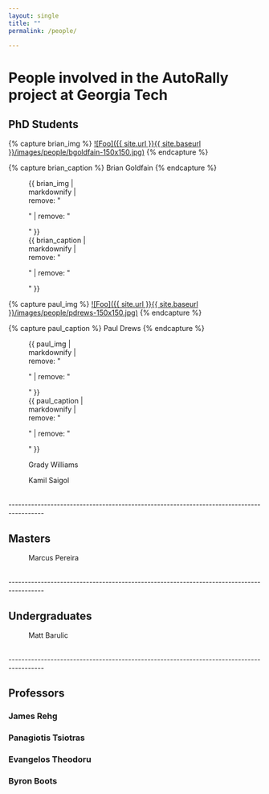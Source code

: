 ```yaml
---
layout: single
title: ""
permalink: /people/

---
```


# People involved in the AutoRally project at Georgia Tech

## PhD Students

{% capture brian_img %}
[![Foo]({{ site.url }}{{ site.baseurl }}/images/people/bgoldfain-150x150.jpg)](http://www.briangoldfain.com)
{% endcapture %}

{% capture brian_caption %}
Brian Goldfain
{% endcapture %}

<figure style="width: 150px" class="align-left">
  {{ brian_img | markdownify | remove: "<p>" | remove: "</p>" }}
  <figcaption>{{ brian_caption | markdownify | remove: "<p>" | remove: "</p>" }}</figcaption>
</figure>

{% capture paul_img %}
[![Foo]({{ site.url }}{{ site.baseurl }}/images/people/pdrews-150x150.jpg)](https://borg.cc.gatech.edu/people/pdrews3)
{% endcapture %}

{% capture paul_caption %}
Paul Drews
{% endcapture %}

<figure style="width: 150px" class="align-center">
  {{ paul_img | markdownify | remove: "<p>" | remove: "</p>" }}
  <figcaption>{{ paul_caption | markdownify | remove: "<p>" | remove: "</p>" }}</figcaption>
</figure>

<figure style="width: 150px" class="align-right">
  <img src="{{ site.url }}{{ site.baseurl }}/images/people/gwilliams-150x150.jpg" alt="">
  <figcaption>Grady Williams</figcaption>
</figure>

<figure style="width: 150px" class="align-left">
  <img src="{{ site.url }}{{ site.baseurl }}/images/people/ksaigol-150x150.jpg" alt="">
  <figcaption>Kamil Saigol</figcaption>
</figure>

<br />
-----------------------------------------------------------------------------------------

## Masters

<figure style="width: 150px" class="align-left">
  <img src="{{ site.url }}{{ site.baseurl }}/images/people/mpereira-150x150.jpg" alt="">
  <figcaption>Marcus Pereira</figcaption>
</figure>

<br />
-----------------------------------------------------------------------------------------

## Undergraduates

<figure style="width: 150px" class="align-left">
  <img src="{{ site.url }}{{ site.baseurl }}/images/people/mbarulic-277x277.jpg" alt="">
  <figcaption>Matt Barulic</figcaption>
</figure>

<br />
-----------------------------------------------------------------------------------------

## Professors

### James Rehg
### Panagiotis Tsiotras
### Evangelos Theodoru
### Byron Boots

